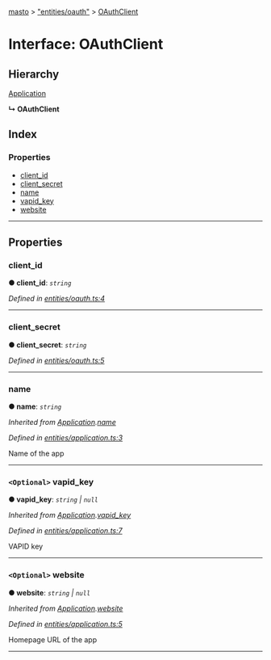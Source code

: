 [masto](../README.md) > ["entities/oauth"](../modules/_entities_oauth_.md) > [OAuthClient](../interfaces/_entities_oauth_.oauthclient.md)

# Interface: OAuthClient

## Hierarchy

 [Application](_entities_application_.application.md)

**↳ OAuthClient**

## Index

### Properties

* [client_id](_entities_oauth_.oauthclient.md#client_id)
* [client_secret](_entities_oauth_.oauthclient.md#client_secret)
* [name](_entities_oauth_.oauthclient.md#name)
* [vapid_key](_entities_oauth_.oauthclient.md#vapid_key)
* [website](_entities_oauth_.oauthclient.md#website)

---

## Properties

<a id="client_id"></a>

###  client_id

**● client_id**: *`string`*

*Defined in [entities/oauth.ts:4](https://github.com/lagunehq/core/blob/84abcd4/src/entities/oauth.ts#L4)*

___
<a id="client_secret"></a>

###  client_secret

**● client_secret**: *`string`*

*Defined in [entities/oauth.ts:5](https://github.com/lagunehq/core/blob/84abcd4/src/entities/oauth.ts#L5)*

___
<a id="name"></a>

###  name

**● name**: *`string`*

*Inherited from [Application](_entities_application_.application.md).[name](_entities_application_.application.md#name)*

*Defined in [entities/application.ts:3](https://github.com/lagunehq/core/blob/84abcd4/src/entities/application.ts#L3)*

Name of the app

___
<a id="vapid_key"></a>

### `<Optional>` vapid_key

**● vapid_key**: *`string` \| `null`*

*Inherited from [Application](_entities_application_.application.md).[vapid_key](_entities_application_.application.md#vapid_key)*

*Defined in [entities/application.ts:7](https://github.com/lagunehq/core/blob/84abcd4/src/entities/application.ts#L7)*

VAPID key

___
<a id="website"></a>

### `<Optional>` website

**● website**: *`string` \| `null`*

*Inherited from [Application](_entities_application_.application.md).[website](_entities_application_.application.md#website)*

*Defined in [entities/application.ts:5](https://github.com/lagunehq/core/blob/84abcd4/src/entities/application.ts#L5)*

Homepage URL of the app

___

